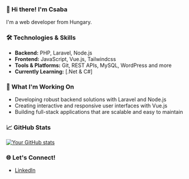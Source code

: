 ### 👋 Hi there! I'm Csaba

I'm a  web developer from Hungary.

### 🛠️ Technologies & Skills

- **Backend:** PHP, Laravel, Node.js
- **Frontend:** JavaScript, Vue.js, Tailwindcss
- **Tools & Platforms:** Git, REST APIs, MySQL, WordPress and more
- **Currently Learning:** [.Net & C#]

### 🌱 What I'm Working On

- Developing robust backend solutions with Laravel and Node.js
- Creating interactive and responsive user interfaces with Vue.js
- Building full-stack applications that are scalable and easy to maintain

### 📈 GitHub Stats

[![Your GitHub stats](https://github-readme-stats.vercel.app/api?username=vomitorius&show_icons=true&theme=radical)](https://github.com/vomitorius)

### 🌐 Let's Connect!

- [LinkedIn](https://www.linkedin.com/in/csaba-szab%C3%B3-4bb02081/)
